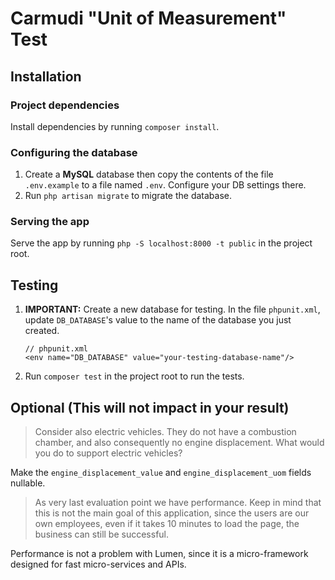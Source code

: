 # Carmudi "Unit of Measurement" Test

## Installation

### Project dependencies

Install dependencies by running `composer install`.

### Configuring the database

1. Create a **MySQL** database then copy the contents of the file `.env.example` to a file named `.env`. Configure your DB settings there.
3. Run `php artisan migrate` to migrate the database.

### Serving the app

Serve the app by running `php -S localhost:8000 -t public` in the project root.

## Testing

1. **IMPORTANT:** Create a new database for testing. In the file `phpunit.xml`, update `DB_DATABASE`'s value to the name of the database you just created.

    ```
    // phpunit.xml
    <env name="DB_DATABASE" value="your-testing-database-name"/>
    ```

2. Run `composer test` in the project root to run the tests.

## Optional (This will not impact in your result)

 > Consider also electric vehicles. They do not have a combustion chamber, and also consequently no engine displacement. What would you do to support electric vehicles?
 
 Make the `engine_displacement_value` and `engine_displacement_uom` fields nullable.
 
 > As very last evaluation point we have performance. Keep in mind that this is not the main goal of this application, since the users are our own employees, even if it takes 10 minutes to load the page, the business can still be successful.
 
Performance is not a problem with Lumen, since it is a micro-framework designed for fast micro-services and APIs.
